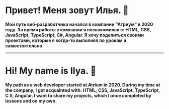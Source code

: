 # Привет! Меня зовут Илья. 👋 
**Мой путь веб-разработчика начался в компании "Атриум" в 2020 году. За время работы в компании я познакомился с: HTML, CSS, JavaScript, TypeScript, C#, Angular.
Я хочу поделиться своими проектами, которые я когда-то выполнял по урокам и самостоятельно.**

---

# Hi! My name is Ilya. 👋 
**My path as a web developer started at Atrium in 2020. During my time at the company, I got acquainted with: HTML, CSS, JavaScript, TypeScript, C #, Angular.
I want to share my projects, which I once completed by lessons and on my own.**
